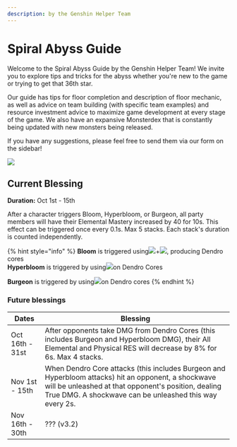 ```yaml
---
description: by the Genshin Helper Team
---
```


# Spiral Abyss Guide

Welcome to the Spiral Abyss Guide by the Genshin Helper Team! We invite you to explore tips and tricks for the abyss whether you're new to the game or trying to get that 36th star.

Our guide has tips for floor completion and description of floor mechanic, as well as advice on team building (with specific team examples) and resource investment advice to maximize game development at every stage of the game. We also have an expansive Monsterdex that is constantly being updated with new monsters being released.

If you have any suggestions, please feel free to send them via our form on the sidebar!

![](.gitbook/assets/spiral\_abyss\_banner\_no\_text.jpg)

## Current Blessing

**Duration:** Oct 1st - 15th

After a character triggers Bloom, Hyperbloom, or Burgeon, all party members will have their Elemental Mastery increased by 40 for 10s. This effect can be triggered once every 0.1s. Max 5 stacks. Each stack's duration is counted independently.

{% hint style="info" %}
**Bloom** is triggered using![](.gitbook/assets/hydro\_small.png)+![](.gitbook/assets/dendro\_small.png), producing Dendro cores\
**Hyperbloom** is triggered by using![](.gitbook/assets/electro\_small.png)on Dendro Cores

**Burgeon** is triggered by using![](.gitbook/assets/pyro\_small.png)on Dendro cores
{% endhint %}

### Future blessings

| Dates           | Blessing                                                                                                                                                                                                              |
| --------------- | --------------------------------------------------------------------------------------------------------------------------------------------------------------------------------------------------------------------- |
| Oct 16th - 31st | After opponents take DMG from Dendro Cores (this includes Burgeon and Hyperbloom DMG), their All Elemental and Physical RES will decrease by 8% for 6s. Max 4 stacks.                                                 |
| Nov 1st - 15th  | When Dendro Core attacks (this includes Burgeon and Hyperbloom attacks) hit an opponent, a shockwave will be unleashed at that opponent's position, dealing True DMG. A shockwave can be unleashed this way every 2s. |
| Nov 16th - 30th | ??? (v3.2)                                                                                                                                                                                                            |
